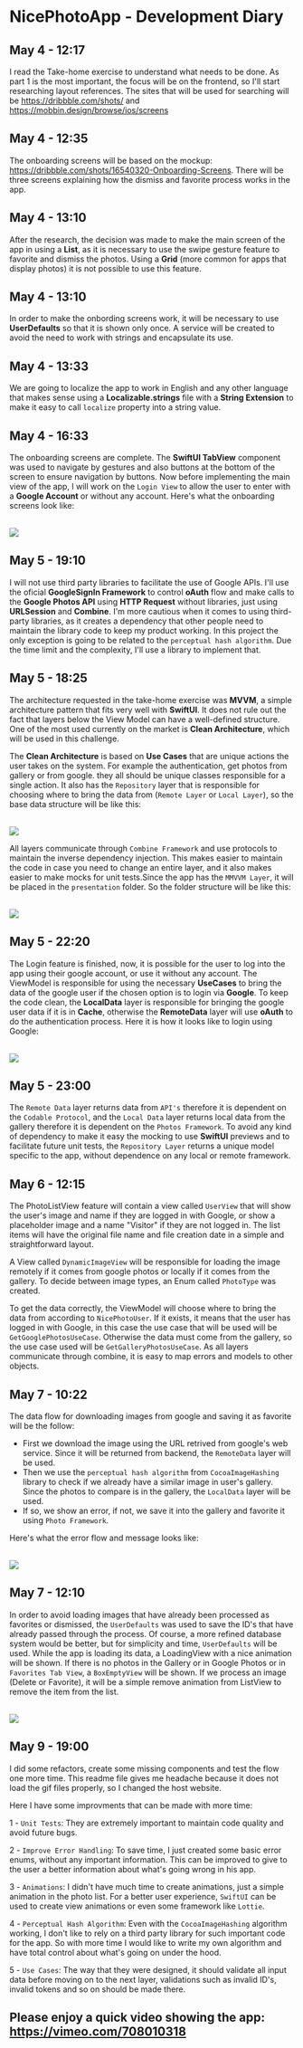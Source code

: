 # NicePhotoApp - Development Diary

## May 4 - 12:17

I read the Take-home exercise to understand what needs to be done. As part 1 is the most important, the focus will be on the frontend, so I'll start researching layout references. The sites that will be used for searching will be https://dribbble.com/shots/ and https://mobbin.design/browse/ios/screens

## May 4 - 12:35

The onboarding screens will be based on the mockup: https://dribbble.com/shots/16540320-Onboarding-Screens. There will be three screens explaining how the dismiss and favorite process works in the app.

## May 4 - 13:10

After the research, the decision was made to make the main screen of the app in using a **List**, as it is necessary to use the swipe gesture feature to favorite and dismiss the photos. Using a **Grid** (more common for apps that display photos) it is not possible to use this feature.

## May 4 - 13:10

In order to make the onbording screens work, it will be necessary to use **UserDefaults** so that it is shown only once. A service will be created to avoid the need to work with strings and encapsulate its use.

## May 4 - 13:33

We are going to localize the app to work in English and any other language that makes sense using a **Localizable.strings** file with a **String Extension** to make it easy to call `localize` property into a string value.

## May 4 - 16:33

The onboarding screens are complete. The **SwiftUI TabView** component was used to navigate by gestures and also buttons at the bottom of the screen to ensure navigation by buttons. Now before implementing the main view of the app, I will work on the `Login View` to allow the user to enter with a **Google Account** or without any account. Here's what the onboarding screens look like: 

<br/>

<img src="https://i.imgur.com/7Grwf0f.gif"/>

<br/> 

## May 5 - 19:10

I will not use third party libraries to facilitate the use of Google APIs. I'll use the oficial **GoogleSignIn Framework** to control **oAuth** flow and make calls to the **Google Photos API** using **HTTP Request** without libraries, just using **URLSession** and **Combine**. I'm more cautious when it comes to using third-party libraries, as it creates a dependency that other people need to maintain the library code to keep my product working. In this project the only exception is going to be related to the `perceptual hash algorithm`. Due the time limit and the complexity, I'll use a library to implement that.

## May 5 - 18:25

The architecture requested in the take-home exercise was **MVVM**, a simple architecture pattern that fits very well with **SwiftUI**. It does not rule out the fact that layers below the View Model can have a well-defined structure. One of the most used currently on the market is **Clean Architecture**, which will be used in this challenge.

The **Clean Architecture** is based on **Use Cases** that are unique actions the user takes on the system. For example the authentication, get photos from gallery or from google. they all should be unique classes responsible for a single action.
It also has the `Repository` layer that is responsible for choosing where to bring the data from (`Remote Layer` or `Local Layer`), so the base data structure will be like this: 

<br/> 

<img src="https://i.imgur.com/7XbFpCD.png"/>

 <br/> 

 All layers communicate through `Combine Framework` and use protocols to maintain the inverse dependency injection. This makes easier to maintain the code in case you need to change an entire layer, and it also makes easier to make mocks for unit tests.Since the app has the `MMVVM Layer`, it will be placed in the `presentation` folder. So the folder structure will be like this: 
 
<br/>

<img src="https://i.imgur.com/RlL8ifh.png"/>

<br/> 

## May 5 - 22:20

The Login feature is finished, now, it is possible for the user to log into the app using their google account, or use it without any account. The ViewModel is responsible for using the necessary **UseCases** to bring the data of the google user if the chosen option is to login via **Google**.
To keep the code clean, the **LocalData** layer is responsible for bringing the google user data if it is in **Cache**, otherwise the **RemoteData** layer will use **oAuth** to do the authentication process. Here it is how it looks like to login using Google:

<br/>

<img src="https://s8.gifyu.com/images/Screen-Recording-2022-05-09-at-18.30.38.gif"/>

<br/>

## May 5 - 23:00

The `Remote Data` layer returns data from `API's` therefore it is dependent on the `Codable Protocol`, and the `Local Data` layer returns local data from the gallery therefore it is dependent on the `Photos Framework`. To avoid any kind of dependency to make it easy the mocking to use **SwiftUI** previews and to facilitate future unit tests, the `Repository Layer` returns a unique model specific to the app, without dependence on any local or remote framework.

## May 6 - 12:15

The PhotoListView feature will contain a view called `UserView` that will show the user's image and name if they are logged in with Google, or show a placeholder image and a name "Visitor" if they are not logged in. The list items will have the original file name and file creation date in a simple and straightforward layout.

A View called `DynamicImageView` will be responsible for loading the image remotely if it comes from google photos or locally if it comes from the gallery. To decide between image types, an Enum called `PhotoType` was created.

To get the data correctly, the ViewModel will choose where to bring the data from according to `NicePhotoUser`. If it exists, it means that the user has logged in with Google, in this case the use case that will be used will be `GetGooglePhotosUseCase`. Otherwise the data must come from the gallery, so the use case used will be `GetGalleryPhotosUseCase`. As all layers communicate through combine, it is easy to map errors and models to other objects.

## May 7 - 10:22

The data flow for downloading images from google and saving it as favorite will be the follow: 
 * First we download the image using the URL retrived from google's web service. Since it will be returned from backend, the `RemoteData` layer will be used.
 * Then we use the `perceptual hash algorithm` from `CocoaImageHashing` library to check if we already have a similar image in user's gallery. Since the photos to compare is in the gallery, the `LocalData` layer will be used.
 * If so, we show an error, if not, we save it into the gallery and favorite it using `Photo Framework`.

Here's what the error flow and message looks like:

<br/>

<img src="https://s8.gifyu.com/images/Screen-Recording-2022-05-09-at-18.34.02.gif"/>

<br/>

## May 7 - 12:10

In order to avoid loading images that have already been processed as favorites or dismissed, the `UserDefaults` was used to save the ID's that have already passed through the process. Of course, a more refined database system would be better, but for simplicity and time, `UserDefaults` will be used.
While the app is loading its data, a LoadingView with a nice animation will be shown. If there is no photos in the Gallery or in Google Photos or in `Favorites Tab View`, a `BoxEmptyView` will be shown.
If we process an image (Delete or Favorite), it will be a simple remove animation from ListView to remove the item from the list.

<br/> 

<img src="https://s8.gifyu.com/images/Screen-Recording-2022-05-09-at-19.30.57.gif"/>

<br/>

## May 9 - 19:00

I did some refactors, create some missing components and test the flow one more time. This readme file gives me headache because it does not load the gif files properly, so I changed the host website. 

Here I have some improvments that can be made with more time: 

1 - `Unit Tests`: They are extremely important to maintain code quality and avoid future bugs.

2 - `Improve Error Handling`: To save time, I just created some basic error enums, without any important information. This can be improved to give to the user a better information about what's going wrong in his app.

3 - `Animations`: I didn't have much time to create animations, just a simple animation in the photo list. For a better user experience, `SwiftUI` can be used to create view animations or even some framework like `Lottie`.

4 - `Perceptual Hash Algorithm`: Even with the `CocoaImageHashing` algorithm working, I don't like to rely on a third party library for such important code for the app. So with more time I would like to write my own algorithm and have total control about what's going on under the hood.

5 - `Use Cases`: The way that they were designed, it should validate all input data before moving on to the next layer, validations such as invalid ID's, invalid tokens and so on should be made there.


## Please enjoy a quick video showing the app: https://vimeo.com/708010318